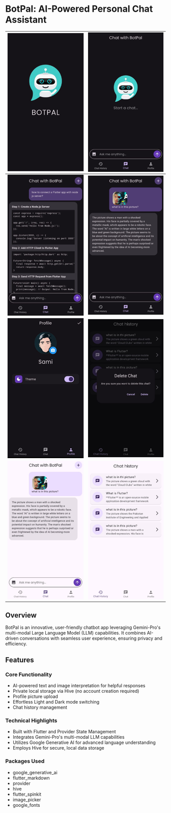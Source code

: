 # BotPal: AI-Powered Personal Chat Assistant

| ![Image](https://github.com/5-abdulsami/flutter_chatbot_app/raw/main/assets/app_screenshots/splash.jpg) | ![Image](https://github.com/5-abdulsami/flutter_chatbot_app/raw/main/assets/app_screenshots/empty_chat.jpg) |
| --- | --- |
| ![Image](https://github.com/5-abdulsami/flutter_chatbot_app/raw/main/assets/app_screenshots/chats.jpg) | ![Image](https://github.com/5-abdulsami/flutter_chatbot_app/raw/main/assets/app_screenshots/image_chat.jpg) |
| ![Image](https://github.com/5-abdulsami/flutter_chatbot_app/raw/main/assets/app_screenshots/profile.jpg) | ![Image](https://github.com/5-abdulsami/flutter_chatbot_app/raw/main/assets/app_screenshots/delete_chat.jpg) |
| ![Image](https://github.com/5-abdulsami/flutter_chatbot_app/raw/main/assets/app_screenshots/chat_light.jpg) | ![Image](https://github.com/5-abdulsami/flutter_chatbot_app/raw/main/assets/app_screenshots/chat_history_light.jpg) |


## Overview

BotPal is an innovative, user-friendly chatbot app leveraging Gemini-Pro's multi-modal Large Language Model (LLM) capabilities. It combines AI-driven conversations with seamless user experience, ensuring privacy and efficiency.

## Features

### Core Functionality

- AI-powered text and image interpretation for helpful responses
- Private local storage via Hive (no account creation required)
- Profile picture upload
- Effortless Light and Dark mode switching
- Chat history management

### Technical Highlights

- Built with Flutter and Provider State Management
- Integrates Gemini-Pro's multi-modal LLM capabilities
- Utilizes Google Generative AI for advanced language understanding
- Employs Hive for secure, local data storage

### Packages Used

- google_generative_ai
- flutter_markdown
- provider
- hive
- flutter_spinkit
- image_picker
- google_fonts
